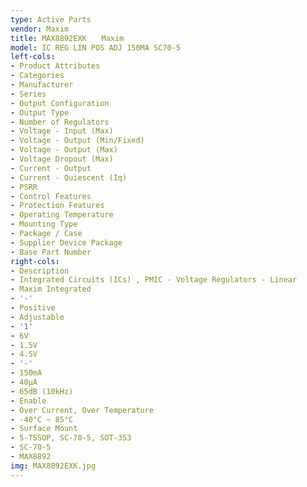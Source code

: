 ```yaml
---
type: Active Parts
vendor: Maxim
title: MAX8892EXK　　Maxim
model: IC REG LIN POS ADJ 150MA SC70-5
left-cols:
- Product Attributes
- Categories
- Manufacturer
- Series
- Output Configuration
- Output Type
- Number of Regulators
- Voltage - Input (Max)
- Voltage - Output (Min/Fixed)
- Voltage - Output (Max)
- Voltage Dropout (Max)
- Current - Output
- Current - Quiescent (Iq)
- PSRR
- Control Features
- Protection Features
- Operating Temperature
- Mounting Type
- Package / Case
- Supplier Device Package
- Base Part Number
right-cols:
- Description
- Integrated Circuits (ICs) , PMIC - Voltage Regulators - Linear
- Maxim Integrated
- '-'
- Positive
- Adjustable
- '1'
- 6V
- 1.5V
- 4.5V
- '-'
- 150mA
- 40µA
- 65dB (10kHz)
- Enable
- Over Current, Over Temperature
- -40°C ~ 85°C
- Surface Mount
- 5-TSSOP, SC-70-5, SOT-353
- SC-70-5
- MAX8892
img: MAX8892EXK.jpg
---
```

